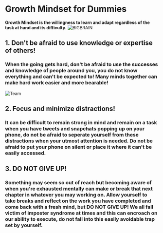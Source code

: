 # Growth Mindset for Dummies

**Growth Mindset is the willingness to learn and adapt regardless of the task at hand and its difficulty.**
![BIGBRAIN](https://www.thesynergist.org/wp-content/uploads/2014/09/469564565.jpg)

## 1. Don't be afraid to use knowledge or expertise of others!
### When the going gets hard, don't be afraid to use the successes and knowledge of people around you, you do not know everything and can't be expected to! Many minds together can make hard work easier and more bearable!
![Team](http://onix-systems.com/web/uploads/euV4H1vtetbTRdASPOLdpJZdxXIv4WLN.jpg)

## 2. Focus and minimize distractions!
### It can be difficult to remain strong in mind and remain on a task when you have tweets and snapchats popping up on your phone, do not be afraid to seperate yourself from these distractions when your utmost attention is needed. Do not be afraid to put your phone on silent or place it where it can't be easily accessed.

## 3. DO NOT GIVE UP!
### Something may seem so out of reach but becoming aware of when you're exhausted mentally can make or break that next chapter in whatever you may working on. Allow yourself to take breaks and reflect on the work you have completed and come back with a fresh mind, but DO NOT GIVE UP! We all fall victim of imposter syndrome at times and this can encroach on our ability to execute, do not fall into this easily avoidable trap set by yourself.

